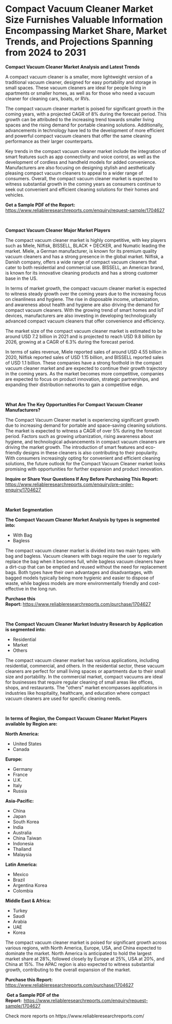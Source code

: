 <p><h1>Compact Vacuum Cleaner Market Size Furnishes Valuable Information Encompassing Market Share, Market Trends, and Projections Spanning from 2024 to 2031</h1></p><p><strong>Compact Vacuum Cleaner Market Analysis and Latest Trends</strong></p>
<p><p>A compact vacuum cleaner is a smaller, more lightweight version of a traditional vacuum cleaner, designed for easy portability and storage in small spaces. These vacuum cleaners are ideal for people living in apartments or smaller homes, as well as for those who need a vacuum cleaner for cleaning cars, boats, or RVs.</p><p>The compact vacuum cleaner market is poised for significant growth in the coming years, with a projected CAGR of 8% during the forecast period. This growth can be attributed to the increasing trend towards smaller living spaces and the rising demand for portable cleaning solutions. Additionally, advancements in technology have led to the development of more efficient and powerful compact vacuum cleaners that offer the same cleaning performance as their larger counterparts.</p><p>Key trends in the compact vacuum cleaner market include the integration of smart features such as app connectivity and voice control, as well as the development of cordless and handheld models for added convenience. Manufacturers are also focusing on designing stylish and aesthetically pleasing compact vacuum cleaners to appeal to a wider range of consumers. Overall, the compact vacuum cleaner market is expected to witness substantial growth in the coming years as consumers continue to seek out convenient and efficient cleaning solutions for their homes and vehicles.</p></p>
<p><strong>Get a Sample PDF of the Report:&nbsp;</strong> <a href="https://www.reliableresearchreports.com/enquiry/request-sample/1704627">https://www.reliableresearchreports.com/enquiry/request-sample/1704627</a></p>
<p>&nbsp;</p>
<p><strong>Compact Vacuum Cleaner Major Market Players</strong></p>
<p><p>The compact vacuum cleaner market is highly competitive, with key players such as Miele, Nilfisk, BISSELL, BLACK + DECKER, and Numatic leading the market. Miele, a German manufacturer, is known for its premium quality vacuum cleaners and has a strong presence in the global market. Nilfisk, a Danish company, offers a wide range of compact vacuum cleaners that cater to both residential and commercial use. BISSELL, an American brand, is known for its innovative cleaning products and has a strong customer base in the US.</p><p>In terms of market growth, the compact vacuum cleaner market is expected to witness steady growth over the coming years due to the increasing focus on cleanliness and hygiene. The rise in disposable income, urbanization, and awareness about health and hygiene are also driving the demand for compact vacuum cleaners. With the growing trend of smart homes and IoT devices, manufacturers are also investing in developing technologically advanced compact vacuum cleaners that offer convenience and efficiency.</p><p>The market size of the compact vacuum cleaner market is estimated to be around USD 7.2 billion in 2021 and is projected to reach USD 9.8 billion by 2026, growing at a CAGR of 6.3% during the forecast period.</p><p>In terms of sales revenue, Miele reported sales of around USD 4.55 billion in 2020, Nilfisk reported sales of USD 1.15 billion, and BISSELL reported sales of USD 1.1 billion. These companies have a strong foothold in the compact vacuum cleaner market and are expected to continue their growth trajectory in the coming years. As the market becomes more competitive, companies are expected to focus on product innovation, strategic partnerships, and expanding their distribution networks to gain a competitive edge.</p></p>
<p>&nbsp;</p>
<p><strong>What Are The Key Opportunities For Compact Vacuum Cleaner Manufacturers?</strong></p>
<p><p>The Compact Vacuum Cleaner market is experiencing significant growth due to increasing demand for portable and space-saving cleaning solutions. The market is expected to witness a CAGR of over 5% during the forecast period. Factors such as growing urbanization, rising awareness about hygiene, and technological advancements in compact vacuum cleaners are driving the market growth. The introduction of smart features and eco-friendly designs in these cleaners is also contributing to their popularity. With consumers increasingly opting for convenient and efficient cleaning solutions, the future outlook for the Compact Vacuum Cleaner market looks promising with opportunities for further expansion and product innovation.</p></p>
<p><strong>Inquire or Share Your Questions If Any Before Purchasing This Report:</strong> <a href="https://www.reliableresearchreports.com/enquiry/pre-order-enquiry/1704627">https://www.reliableresearchreports.com/enquiry/pre-order-enquiry/1704627</a></p>
<p>&nbsp;</p>
<p><strong>Market Segmentation</strong></p>
<p><strong>The Compact Vacuum Cleaner Market Analysis by types is segmented into:</strong></p>
<p><ul><li>With Bag</li><li>Bagless</li></ul></p>
<p><p>The compact vacuum cleaner market is divided into two main types: with bag and bagless. Vacuum cleaners with bags require the user to regularly replace the bag when it becomes full, while bagless vacuum cleaners have a dirt-cup that can be emptied and reused without the need for replacement bags. Both types have their own advantages and disadvantages, with bagged models typically being more hygienic and easier to dispose of waste, while bagless models are more environmentally friendly and cost-effective in the long run.</p></p>
<p><strong>Purchase this Report:&nbsp;</strong><a href="https://www.reliableresearchreports.com/purchase/1704627">https://www.reliableresearchreports.com/purchase/1704627</a></p>
<p>&nbsp;</p>
<p><strong>The Compact Vacuum Cleaner Market Industry Research by Application is segmented into:</strong></p>
<p><ul><li>Residential</li><li>Market</li><li>Others</li></ul></p>
<p><p>The compact vacuum cleaner market has various applications, including residential, commercial, and others. In the residential sector, these vacuum cleaners are perfect for small living spaces or apartments due to their small size and portability. In the commercial market, compact vacuums are ideal for businesses that require regular cleaning of small areas like offices, shops, and restaurants. The "others" market encompasses applications in industries like hospitality, healthcare, and education where compact vacuum cleaners are used for specific cleaning needs.</p></p>
<p>&nbsp;</p>
<p><strong>In terms of Region, the Compact Vacuum Cleaner Market Players available by Region are:</strong></p>
<p>
    <p> <strong> North America: </strong>
        <ul>
            <li>United States</li>
            <li>Canada</li>
        </ul>
        </p> 
    <p> <strong> Europe: </strong>
        <ul>
            <li>Germany</li>
            <li>France</li>
            <li>U.K.</li>
            <li>Italy</li>
            <li>Russia</li>
        </ul>
        </p> 
    <p> <strong> Asia-Pacific: </strong>
        <ul>
            <li>China</li>
            <li>Japan</li>
            <li>South Korea</li>
            <li>India</li>
            <li>Australia</li>
            <li>China Taiwan</li>
            <li>Indonesia</li>
            <li>Thailand</li>
            <li>Malaysia</li>
        </ul>
        </p> 
    <p> <strong> Latin America: </strong>
        <ul>
            <li>Mexico</li>
            <li>Brazil</li>
            <li>Argentina Korea</li>
            <li>Colombia</li>
        </ul>
        </p> 
    <p> <strong> Middle East & Africa: </strong>
        <ul>
            <li>Turkey</li>
            <li>Saudi</li>
            <li>Arabia</li>
            <li>UAE</li>
            <li>Korea</li>
        </ul>
    </p>
    </p>
<p><p>The compact vacuum cleaner market is poised for significant growth across various regions, with North America, Europe, USA, and China expected to dominate the market. North America is anticipated to hold the largest market share at 28%, followed closely by Europe at 25%, USA at 20%, and China at 15%. The APAC region is also expected to witness substantial growth, contributing to the overall expansion of the market.</p></p>
<p><strong>Purchase this Report: </strong><a href="https://www.reliableresearchreports.com/purchase/1704627">https://www.reliableresearchreports.com/purchase/1704627</a></p>
<p>&nbsp;<strong>Get a Sample PDF of the Report:&nbsp;&nbsp;</strong><a href="https://www.reliableresearchreports.com/enquiry/request-sample/1704627">https://www.reliableresearchreports.com/enquiry/request-sample/1704627</a></p>
<p><strong></strong></p>
<p>Check more reports on https://www.reliableresearchreports.com/</p>